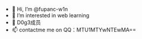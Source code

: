 - 👋 Hi, I’m @fupanc-w1n
- 👀 I’m interested in web learning
- 🌱 D0g3成员
- 📫 contactme me on QQ：MTU1MTYwNTEwMA==

<!---
fupanc-w1n/fupanc-w1n is a ✨ special ✨ repository because its `README.md` (this file) appears on your GitHub profile.
You can click the Preview link to take a look at your changes.
--->
